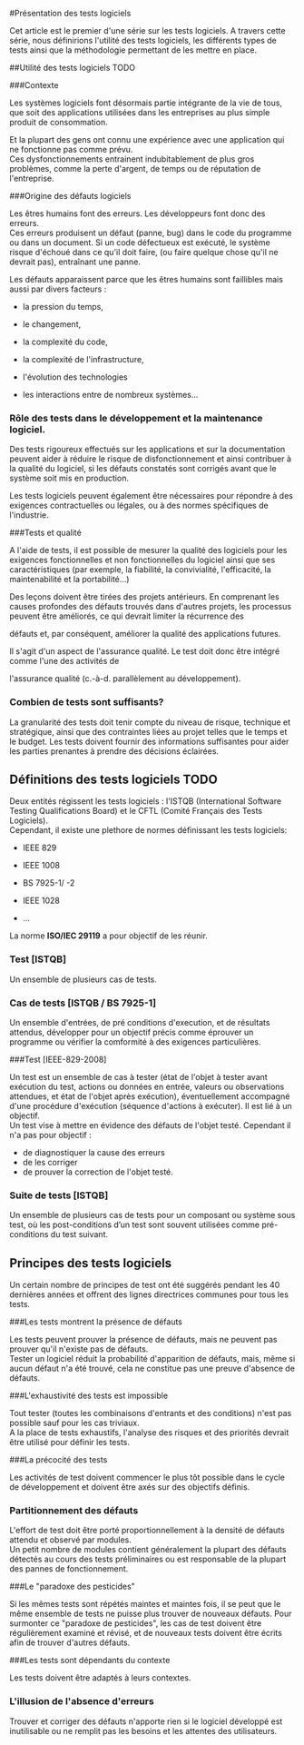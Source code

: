 #Présentation des tests logiciels

Cet article est le premier d'une série sur les tests logiciels.
A travers cette série, nous définirions l'utilité des tests logiciels, les différents types de tests ainsi que la méthodologie permettant de les mettre en place.

##Utilité des tests logiciels TODO

###Contexte

Les systèmes logiciels font désormais partie intégrante de la vie de tous, que soit des applications utilisées dans les entreprises au plus simple produit de consommation.

Et la plupart des gens ont connu une expérience avec une application qui ne fonctionne pas comme prévu.  
Ces dysfonctionnements entrainent indubitablement de plus gros problèmes, comme la perte d'argent, de temps ou de réputation de l'entreprise.

###Origine des défauts logiciels

Les êtres humains font des erreurs. Les développeurs font donc des erreurs.  
Ces erreurs produisent un défaut (panne, bug) dans le code du programme ou dans un document. 
Si un code défectueux est exécuté, le système risque d'échoué dans ce qu'il doit faire, (ou faire quelque chose qu'il ne devrait pas), entraînant une panne.

Les défauts apparaissent parce que les êtres humains sont faillibles mais aussi par divers facteurs :

- la pression du temps,

- le changement,

- la complexité du code,

- la complexité de l'infrastructure, 

- l'évolution des technologies 

- les interactions entre de nombreux systèmes...

### Rôle des tests dans le développement et la maintenance logiciel.

Des tests rigoureux effectués sur les applications et sur la documentation peuvent aider à réduire le risque de disfonctionnement et ainsi contribuer à la qualité du logiciel, si les défauts constatés sont corrigés avant que le système soit mis en production.

Les tests logiciels peuvent également être nécessaires pour répondre à des exigences contractuelles ou légales, ou à des normes spécifiques de l'industrie.

###Tests et qualité

A l'aide de tests, il est possible de mesurer la qualité des logiciels pour les exigences fonctionnelles et non fonctionnelles  du logiciel ainsi que ses caractéristiques (par exemple, la fiabilité, la convivialité, l'efficacité, la maintenabilité et la portabilité…)

Des leçons doivent être tirées des projets antérieurs. En comprenant les causes profondes des défauts
trouvés dans d'autres projets, les processus peuvent être améliorés, ce qui devrait limiter la récurrence des 

défauts et, par conséquent, améliorer la qualité des applications futures.

Il s'agit d'un aspect de l'assurance qualité. Le test doit donc être intégré comme l'une des activités de 

l'assurance qualité (c.-à-d. parallèlement au développement).

### Combien de tests sont suffisants? 

La granularité des tests doit tenir compte du niveau de risque, technique et stratégique, ainsi que des contraintes liées au projet telles que le temps et le budget. 
Les tests doivent fournir des informations suffisantes pour aider les parties prenantes à prendre des décisions éclairées. 

## Définitions des tests logiciels TODO

Deux entités régissent les tests logiciels : l'ISTQB (International  Software  Testing Qualifications  Board) et le CFTL (Comité Français des Tests Logiciels).  
Cependant, il existe une plethore de normes définissant les tests logiciels: 

- IEEE 829

- IEEE 1008

- BS 7925-1/ -2

- IEEE 1028

- ...  

La norme **ISO/IEC 29119** a pour objectif de les réunir.  

### Test [ISTQB]

Un ensemble de plusieurs cas de tests.

### Cas de tests [ISTQB / BS 7925-1]
Un ensemble d'entrées, de pré conditions d'execution, et de résultats attendus, développer pour un objectif précis comme éprouver un programme ou vérifier la comformité à des exigences particulières.

###Test [IEEE-829-2008]

Un test est un ensemble de cas à tester (état de l'objet à tester avant exécution du test, actions ou données en entrée, valeurs ou observations attendues, et état de l'objet après exécution), éventuellement accompagné d'une procédure d'exécution (séquence d'actions à exécuter). Il est lié à un objectif.  
Un test vise à mettre en évidence des défauts de l'objet testé. Cependant il n'a pas pour objectif :

- de diagnostiquer la cause des erreurs
- de les corriger
- de prouver la correction de l'objet testé.

### Suite de tests [ISTQB]

Un ensemble de plusieurs cas de tests pour un composant ou système sous test, où les post-conditions d’un test sont souvent utilisées comme pré-conditions du test suivant.

## Principes des tests logiciels

Un certain nombre de principes de test ont été suggérés pendant les 40 dernières années et offrent des lignes directrices communes pour tous les tests.

###Les tests montrent la présence de défauts

Les tests peuvent prouver la présence de défauts, mais ne peuvent pas prouver qu'il n'existe pas de défauts.  
Tester un logiciel réduit la probabilité d'apparition de défauts, mais, même si aucun défaut n'a été trouvé, cela ne constitue pas une preuve d'absence de défauts.

###L'exhaustivité des tests est impossible

Tout tester (toutes les combinaisons d'entrants et des conditions) n'est pas possible sauf pour les cas triviaux.  
A la place de tests exhaustifs, l'analyse des risques et des priorités devrait être utilisé pour définir les tests.

###La précocité des tests

Les activités de test doivent commencer le plus tôt possible dans le cycle de développement et doivent être axés sur des objectifs définis.

### Partitionnement des défauts

L'effort de test doit être porté proportionnellement à la densité de défauts attendu et observé par modules.  
Un petit nombre de modules contient généralement la plupart des défauts détectés au cours des tests préliminaires ou est responsable de la plupart des pannes de fonctionnement.

###Le "paradoxe des pesticides"

Si les mêmes tests sont répétés maintes et maintes fois, il se peut que le même ensemble de tests ne puisse plus trouver de nouveaux défauts. Pour surmonter ce "paradoxe de pesticides", les cas de test doivent être régulièrement examiné et révisé, et de nouveaux tests doivent être écrits afin de trouver d'autres défauts.

###Les tests sont dépendants du contexte 

Les tests doivent être adaptés à leurs contextes. 

### L'illusion de l'absence d'erreurs

Trouver et corriger des défauts n'apporte rien si le logiciel développé est inutilisable ou ne remplit pas les besoins et les attentes des utilisateurs.


